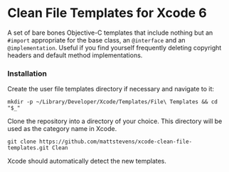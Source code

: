 # Clean File Templates for Xcode 6

A set of bare bones Objective-C templates that include nothing but an `#import` appropriate for the base class, an `@interface` and an `@implementation`. Useful if you find yourself frequently deleting copyright headers and default method implementations.

### Installation

Create the user file templates directory if necessary and navigate to it:

    mkdir -p ~/Library/Developer/Xcode/Templates/File\ Templates && cd "$_"

Clone the repository into a directory of your choice. This directory will be used as the category name in Xcode.

    git clone https://github.com/mattstevens/xcode-clean-file-templates.git Clean

Xcode should automatically detect the new templates.
